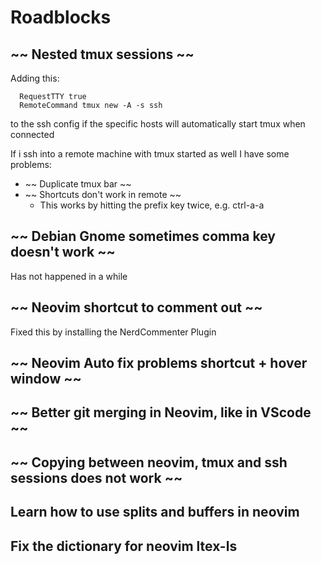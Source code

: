 # Roadblocks

## ~~ Nested tmux sessions ~~

Adding this:
```config
  RequestTTY true
  RemoteCommand tmux new -A -s ssh
```
to the ssh config if the specific hosts will automatically start tmux when connected

If i ssh into a remote machine with tmux started as well I have some problems:
  - ~~ Duplicate tmux bar ~~
  - ~~ Shortcuts don't work in remote ~~
    - This works by hitting the prefix key twice, e.g. ctrl-a-a

## ~~ Debian Gnome sometimes comma key doesn't work ~~

Has not happened in a while

## ~~ Neovim shortcut to comment out ~~

Fixed this by installing the NerdCommenter Plugin

##  ~~ Neovim Auto fix problems shortcut + hover window ~~

## ~~ Better git merging in Neovim, like in VScode ~~

## ~~ Copying between neovim, tmux and ssh sessions does not work ~~
## Learn how to use splits and buffers in neovim
## Fix the dictionary for neovim ltex-ls
